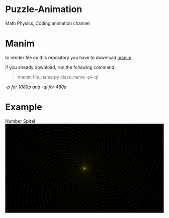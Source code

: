 # Puzzle-Animation
Math Physics, Coding animation channel
# Manim
to render file on this repository you have to download [manim](https://github.com/3b1b/manim)

if you already download, run the following command
> manim file_name.py class_name -p/-ql

*-p for 1080p and -ql for 480p*
# Example
Number Spiral
![spiral](https://github.com/thanniti/Puzzle-Animation/blob/main/Media/Spiral_ManimCE_v0.8.0.png)
